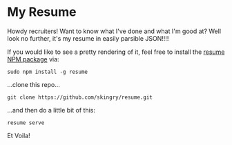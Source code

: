 My Resume
======

Howdy recruiters!  Want to know what I've done and what I'm good at?  Well look no further, it's my resume in easily parsible JSON!!!!

If you would like to see a pretty rendering of it, feel free to install the [resume NPM package](https://jsonresume.org/)  via:

`sudo npm install -g resume`

...clone this repo...

`git clone https://github.com/skingry/resume.git`

...and then do a little bit of this:

`resume serve`

Et Voila!




